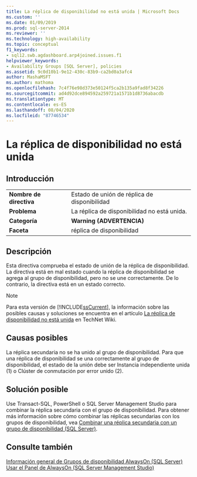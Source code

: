 ```yaml
---
title: La réplica de disponibilidad no está unida | Microsoft Docs
ms.custom: ''
ms.date: 01/09/2019
ms.prod: sql-server-2014
ms.reviewer: ''
ms.technology: high-availability
ms.topic: conceptual
f1_keywords:
- sql12.swb.agdashboard.arp4joined.issues.f1
helpviewer_keywords:
- Availability Groups [SQL Server], policies
ms.assetid: 9c0d10b1-9e12-430c-83b9-ca2bd0a3afc4
author: MashaMSFT
ms.author: mathoma
ms.openlocfilehash: 7c4f76e98d373e50124f5ca2b135a9fad8f34226
ms.sourcegitcommit: ad4d92dce894592a259721a1571b1d8736abacdb
ms.translationtype: MT
ms.contentlocale: es-ES
ms.lasthandoff: 08/04/2020
ms.locfileid: "87746534"
---
```

# <a name="availability-replica-is-not-joined"></a>La réplica de disponibilidad no está unida
    
## <a name="introduction"></a>Introducción  
  
|||  
|-|-|  
|**Nombre de directiva**|Estado de unión de réplica de disponibilidad|  
|**Problema**|La réplica de disponibilidad no está unida.|  
|**Categoría**|**Warning (ADVERTENCIA)**|  
|**Faceta**|réplica de disponibilidad|  
  
## <a name="description"></a>Descripción  
 Esta directiva comprueba el estado de unión de la réplica de disponibilidad. La directiva está en mal estado cuando la réplica de disponibilidad se agrega al grupo de disponibilidad, pero no se une correctamente. De lo contrario, la directiva está en un estado correcto.  
  
> [!NOTE]  
>  Para esta versión de [!INCLUDE[ssCurrent](../../../includes/sscurrent-md.md)], la información sobre las posibles causas y soluciones se encuentra en el artículo [La réplica de disponibilidad no está unida](https://go.microsoft.com/fwlink/p/?LinkId=220859) en TechNet Wiki.  
  
## <a name="possible-causes"></a>Causas posibles  
 La réplica secundaria no se ha unido al grupo de disponibilidad. Para que una réplica de disponibilidad se una correctamente al grupo de disponibilidad, el estado de la unión debe ser Instancia independiente unida (1) o Clúster de conmutación por error unido (2).  
  
## <a name="possible-solution"></a>Solución posible  
 Use Transact-SQL, PowerShell o SQL Server Management Studio para combinar la réplica secundaria con el grupo de disponibilidad. Para obtener más información sobre cómo combinar las réplicas secundarias con los grupos de disponibilidad, vea [Combinar una réplica secundaria con un grupo de disponibilidad (SQL Server)](https://msdn.microsoft.com/library/ff878473\(en-us,SQL.110\).aspx).  
  
## <a name="see-also"></a>Consulte también  
 [Información general de Grupos de disponibilidad AlwaysOn &#40;SQL Server&#41;](overview-of-always-on-availability-groups-sql-server.md)   
 [Usar el Panel de AlwaysOn &#40;SQL Server Management Studio&#41;](use-the-always-on-dashboard-sql-server-management-studio.md)  
  
  
